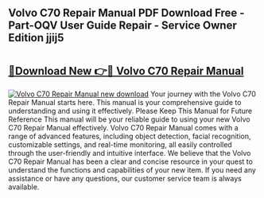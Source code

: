 ## Volvo C70 Repair Manual PDF Download Free - Part-OQV User Guide Repair - Service Owner Edition jjij5

# <h2><a href="http://cf15487.oget.top/?id=Volvo+C70+Repair+Manual">🔗Download New 👉🔴 Volvo C70 Repair Manual</a></h2>

[![Volvo C70 Repair Manual new download](https://i.imgur.com/5g1atiW.png)](http://cf15487.oget.top/?id=Volvo+C70+Repair+Manual)
Your journey with the Volvo C70 Repair Manual starts here. This manual is your comprehensive guide to understanding and using it effectively. Please Keep This Manual for Future Reference This manual will be your reliable guide to using your new Volvo C70 Repair Manual effectively. Volvo C70 Repair Manual comes with a range of advanced features, including object detection, facial recognition, customizable settings, and real-time monitoring, all easily controlled through the user-friendly and intuitive interface. We believe that the Volvo C70 Repair Manual has been a clear and concise resource in your quest to understand the functions and capabilities of your new item. If you need any assistance or have any questions, our customer service team is always available.
